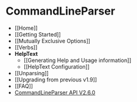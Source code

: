 # CommandLineParser
- [[Home]]
- [[Getting Started]]
- [[Mutually Exclusive Options]]
- [[Verbs]]
- **HelpText**
  - [[Generating Help and Usage information]]
  - [[HelpText Configuration]]
- [[Unparsing]]
- [[Upgrading from previous v1.9]]
- [[FAQ]]
- [CommandLineParser API V2.6.0](API-V2.6.0)
